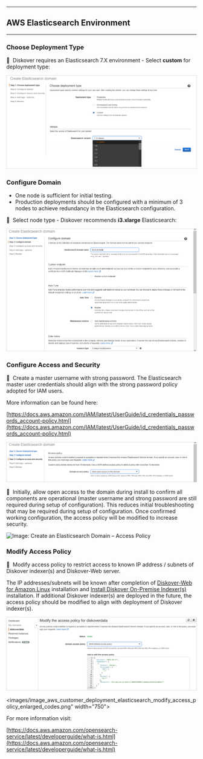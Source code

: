 ___
## AWS Elasticsearch Environment
___

### Choose Deployment Type

🔴 &nbsp;Diskover requires an Elasticsearch 7.X environment - Select **custom** for deployment type:

![Image: Create an Elasticsearch Domain – Choose Deployment Type](images/image_aws_customer_deployment_elasticsearch_deployment_type.png)

### Configure Domain

- One node is sufficient for initial testing.
- Production deployments should be configured with a minimum of 3 nodes to achieve redundancy in the Elasticsearch configuration.

🔴 &nbsp;Select node type - Diskover recommends **i3.xlarge** Elasticsearch:

![Image: Create an Elasticsearch Domain – Configure Domain](images/image_aws_customer_deployment_elasticsearch_select_node_type.png)

### Configure Access and Security

🔴 &nbsp;Create a master username with strong password. The Elasticsearch master user credentials should align with the strong password policy adopted for IAM users. 

More information can be found here:  

[https://docs.aws.amazon.com/IAM/latest/UserGuide/id_credentials_passwords_account-policy.html](https://docs.aws.amazon.com/IAM/latest/UserGuide/id_credentials_passwords_account-policy.html)

![Image: Create an Elasticsearch Domain – Configure Access and Security](images/image_aws_customer_deployment_elasticsearch_config_access_policy.png)

🔴 &nbsp;Initially, allow open access to the domain during install to confirm all components are operational (master username and strong password are still required during setup of configuration). This reduces initial troubleshooting that may be required during setup of configuration. Once confirmed working configuration, the access policy will be modified to increase security.

![Image: Create an Elasticsearch Domain – Access Policy](https://www.diskoverdata.com/wp-content/uploads/2021/09/screenshot_diskover_aws_customer_deployment_elasticsearch_create_domain_access_policy_original_20210823.png)

### <a id="modify_access_policy"></a>Modify Access Policy

🔴 &nbsp;Modify access policy to restrict access to known IP address / subnets of Diskover indexer(s) and Diskover-Web server.

The IP addresses/subnets will be known after completion of [Diskover-Web for Amazon Linux](#diskover_web_amazon_linux) installation and [Install Diskover On-Premise Indexer(s)](#install_indexers_on_prem) installation. If additional Diskover indexer(s) are deployed in the future, the access policy should be modified to align with deployment of Diskover indexer(s).

![Image: Create an Elasticsearch Domain – Modify the Access Policy for diskoverdata](images/image_aws_customer_deployment_elasticsearch_modify_access_policy.png)

<images/image_aws_customer_deployment_elasticsearch_modify_access_policy_enlarged_codes.png" width="750">

For more information visit:

[https://docs.aws.amazon.com/opensearch-service/latest/developerguide/what-is.html](https://docs.aws.amazon.com/opensearch-service/latest/developerguide/what-is.html)
